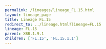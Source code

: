 ```yaml
---
permalink: /lineages/lineage_FL.15.html
layout: lineage_page
title: Lineage FL.15
redirect_to: ../lineage.html?lineage=FL.15
lineage: FL.15
parent: XBB.1.9.1
children: ['FL.15', 'FL.15.1.1']
---
```

